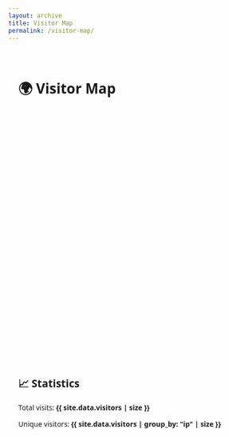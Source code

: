 ```yaml
---
layout: archive
title: Visitor Map
permalink: /visitor-map/
---
```


<link rel="stylesheet" href="https://unpkg.com/leaflet/dist/leaflet.css" />
<script src="https://unpkg.com/leaflet/dist/leaflet.js"></script>

<div style="font-family: 'Segoe UI', sans-serif; max-width: 1000px; margin: 0 auto; padding: 20px;">
  <h1>🌍 Visitor Map</h1>
  <div id="map" style="height: 500px; border-radius: 8px; margin-bottom: 30px;"></div>

  <h2>📈 Statistics</h2>
  <p>Total visits: <strong>{{ site.data.visitors | size }}</strong></p>
  <p>Unique visitors: <strong>{{ site.data.visitors | group_by: "ip" | size }}</strong></p>
</div>

<script>
  var map = L.map('map').setView([20, 0], 2);
  L.tileLayer('https://{s}.tile.openstreetmap.org/{z}/{x}/{y}.png', {
    maxZoom: 6,
    attribution: '&copy; OpenStreetMap contributors'
  }).addTo(map);

  // Group by city+loc for aggregated counts
  const rawData = {{ site.data.visitors | jsonify }};
  const grouped = {};

  rawData.forEach(entry => {
    const key = entry.city + '|' + entry.loc + '|' + entry.country;
    if (!grouped[key]) {
      grouped[key] = { count: 0, loc: entry.loc, city: entry.city, country: entry.country };
    }
    grouped[key].count += 1;
  });

  for (const key in grouped) {
    const group = grouped[key];
    const [lat, lon] = group.loc.split(',').map(parseFloat);
    if (!isNaN(lat) && !isNaN(lon)) {
      L.marker([lat, lon]).addTo(map)
        .bindPopup(`${group.city}, ${group.country}<br>Visits: ${group.count}`);
    }
  }
</script>
